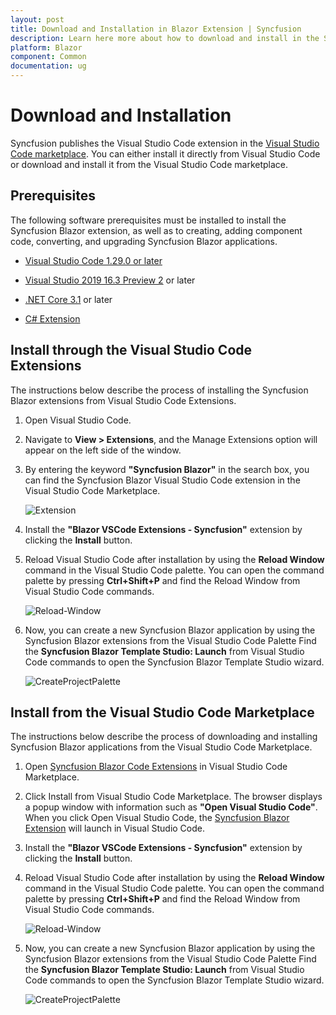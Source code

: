 ```yaml
---
layout: post
title: Download and Installation in Blazor Extension | Syncfusion
description: Learn here more about how to download and install in the Syncfusion Blazor Extension for Visual Studio Code and much more.
platform: Blazor
component: Common
documentation: ug
---
```


# Download and Installation

Syncfusion publishes the Visual Studio Code extension in the [Visual Studio Code marketplace](https://marketplace.visualstudio.com/items?itemName=SyncfusionInc.Blazor-VSCode-Extensions). You can either install it directly from Visual Studio Code or download and install it from the Visual Studio Code marketplace.

## Prerequisites

The following software prerequisites must be installed to install the Syncfusion Blazor extension, as well as to creating, adding component code, converting, and upgrading Syncfusion Blazor applications.

* [Visual Studio Code 1.29.0 or later](https://code.visualstudio.com/download)

* [Visual Studio 2019 16.3 Preview 2](https://visualstudio.microsoft.com/vs/) or later

* [.NET Core 3.1](https://dotnet.microsoft.com/download/dotnet-core/3.1) or later

* [C# Extension](https://marketplace.visualstudio.com/items?itemName=ms-vscode.csharp)

## Install through the Visual Studio Code Extensions

The instructions below describe the process of installing the Syncfusion Blazor extensions from Visual Studio Code Extensions.

1. Open Visual Studio Code.

2. Navigate to **View > Extensions**, and the Manage Extensions option will appear on the left side of the window.

3. By entering the keyword **"Syncfusion Blazor"** in the search box, you can find the Syncfusion Blazor Visual Studio Code extension in the Visual Studio Code Marketplace.

     ![Extension](images/Extension.png)

4. Install the **"Blazor VSCode Extensions - Syncfusion"** extension by clicking the **Install** button.

5. Reload Visual Studio Code after installation by using the **Reload Window** command in the Visual Studio Code palette. You can open the command palette by pressing **Ctrl+Shift+P** and find the Reload Window from Visual Studio Code commands.

     ![Reload-Window](images/Reload-Window.png)

6. Now, you can create a new Syncfusion Blazor application by using the Syncfusion Blazor extensions from the Visual Studio Code Palette Find the **Syncfusion Blazor Template Studio: Launch** from Visual Studio Code commands to open the Syncfusion Blazor Template Studio wizard.

     ![CreateProjectPalette](images/CreateProjectPalette.png)

## Install from the Visual Studio Code Marketplace

The instructions below describe the process of downloading and installing Syncfusion Blazor applications from the Visual Studio Code Marketplace.

1. Open [Syncfusion Blazor Code Extensions](https://marketplace.visualstudio.com/items?itemName=SyncfusionInc.Blazor-VSCode-Extensions) in Visual Studio Code Marketplace.

2. Click Install from Visual Studio Code Marketplace. The browser displays a popup window with information such as **"Open Visual Studio Code"**. When you click Open Visual Studio Code, the [Syncfusion Blazor Extension](https://marketplace.visualstudio.com/items?itemName=SyncfusionInc.Blazor-VSCode-Extensions) will launch in Visual Studio Code.

3. Install the **"Blazor VSCode Extensions - Syncfusion"** extension by clicking the **Install** button.

4. Reload Visual Studio Code after installation by using the **Reload Window** command in the Visual Studio Code palette. You can open the command palette by pressing **Ctrl+Shift+P** and find the Reload Window from Visual Studio Code commands.

     ![Reload-Window](images/Reload-Window.png)

5. Now, you can create a new Syncfusion Blazor application by using the Syncfusion Blazor extensions from the Visual Studio Code Palette Find the **Syncfusion Blazor Template Studio: Launch** from Visual Studio Code commands to open the Syncfusion Blazor Template Studio wizard.

     ![CreateProjectPalette](images/CreateProjectPalette.png)
